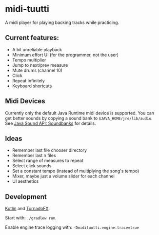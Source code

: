 # midi-tuutti

A midi player for playing backing tracks while practicing.

## Current features:
* A bit unreliable playback
* Minimum effort UI (for the programmer, not the user)
* Tempo multiplier
* Jump to next/prev measure
* Mute drums (channel 10)
* Click
* Repeat infinitely
* Keyboard shortcuts

## Midi Devices
Currently only the default Java Runtime midi device is supported. You can get
better sounds by copying a sound bank to `$JAVA_HOME/jre/lib/audio`. See
[Java Sound API: Soundbanks](https://www.oracle.com/technetwork/java/soundbanks-135798.html) for details.

## Ideas
* Remember last file chooser directory
* Remember last n files
* Select range of measures to repeat
* Select click sounds
* Set a constant tempo (instead of multiplying the song's tempo)
* Mixer, maybe just a volume slider for each channel
* UI aesthetics

## Development
[Kotlin](https://kotlinlang.org/) and [TornadoFX](https://github.com/edvin/tornadofx).

Start with: `./gradlew run`.

Enable engine trace logging with: `-Dmidituutti.engine.trace=true`